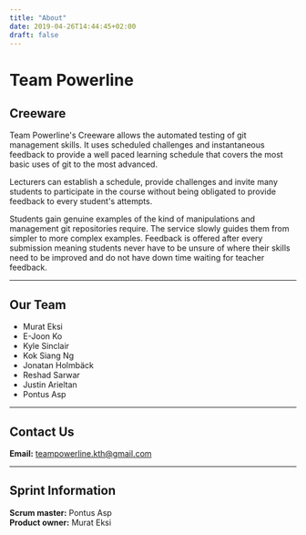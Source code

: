 ```yaml
---
title: "About"
date: 2019-04-26T14:44:45+02:00
draft: false
---
```


# Team Powerline
## Creeware
Team Powerline's Creeware allows the automated testing of git management skills. It uses scheduled challenges and instantaneous feedback to provide a well paced learning schedule that covers the most basic uses of git to the most advanced.

Lecturers can establish a schedule, provide challenges and invite many students to participate in the course without being obligated to provide feedback to every student's attempts.

Students gain genuine examples of the kind of manipulations and management git repositories require. The service slowly guides them from simpler to more complex examples. Feedback is offered after every submission meaning students never have to be unsure of where their skills need to be improved and do not have down time waiting for teacher feedback. 

---
## Our Team
- Murat Eksi
- E-Joon Ko
- Kyle Sinclair
- Kok Siang Ng
- Jonatan Holmbäck
- Reshad Sarwar
- Justin Arieltan
- Pontus Asp

---
## Contact Us
**Email:** teampowerline.kth@gmail.com

---
## Sprint Information

**Scrum master:** Pontus Asp  
**Product owner:** Murat Eksi

